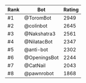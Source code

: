 Rank|Bot|Rating
---|---|---
#1|@ToromBot|2949
#2|@colinbot|2645
#3|@Nakshatra3|2561
#4|@NilatacBot|2347
#5|@anti-bot|2302
#6|@OpeningsBot|2244
#7|@CatNail|2043
#8|@pawnrobot|1868
